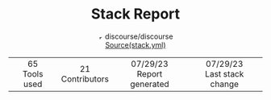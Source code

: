 <h1 align="center">Stack Report</h1>
<p align="center">
     <span><img width="10" src='https://svgshare.com/i/ww8.svg' title='repo' /> discourse/discourse</span><br> 
    <a href="https://google.com">Source(stack.yml)</a>
</p>
<div align="center">
<table>
  <tr align="center">
    <td>65 <br/>Tools used</td>
    <td>21 <br/>Contributors</td>
    <td>07/29/23 <br/>Report generated</td>
    <td>07/29/23 <br/>Last stack change</td>
  </tr>
</table>
</div>
